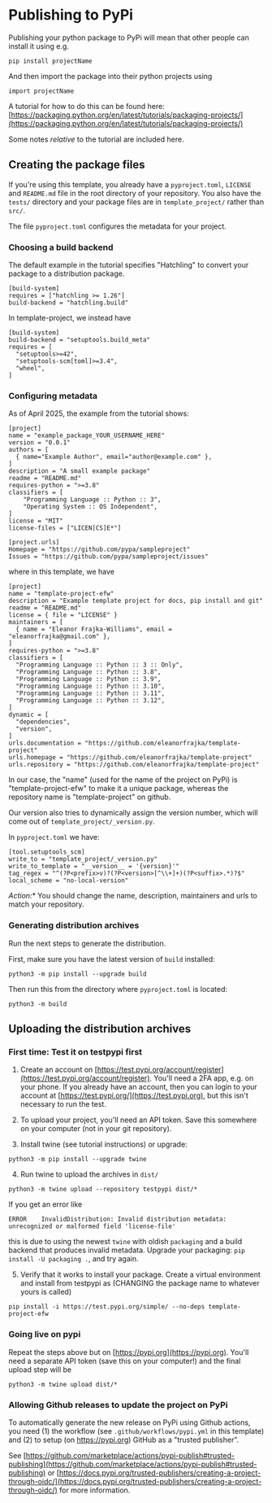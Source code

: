 Publishing to PyPi
==================

Publishing your python package to PyPi will mean that other people can install it using e.g. 

```
pip install projectName
```

And then import the package into their python projects using

```
import projectName
```

A tutorial for how to do this can be found here:
[https://packaging.python.org/en/latest/tutorials/packaging-projects/](https://packaging.python.org/en/latest/tutorials/packaging-projects/)

Some notes *relative* to the tutorial are included here.

## Creating the package files

If you're using this template, you already have a `pyproject.toml`, `LICENSE` and `README.md` file in the root directory of your repository.  You also have the `tests/` directory and your package files are in `template_project/` rather than `src/`.

The file `pyproject.toml`  configures the metadata for your project.

### Choosing a build backend

The default example in the tutorial specifies "Hatchling" to convert your package to a distribution package. 

```
[build-system]
requires = ["hatchling >= 1.26"]
build-backend = "hatchling.build"
```

In template-project, we instead have
```
[build-system]
build-backend = "setuptools.build_meta"
requires = [
  "setuptools>=42",
  "setuptools-scm[toml]>=3.4",
  "wheel",
]
```

### Configuring metadata

As of April 2025, the example from the tutorial shows:
```
[project]
name = "example_package_YOUR_USERNAME_HERE"
version = "0.0.1"
authors = [
  { name="Example Author", email="author@example.com" },
]
description = "A small example package"
readme = "README.md"
requires-python = ">=3.8"
classifiers = [
    "Programming Language :: Python :: 3",
    "Operating System :: OS Independent",
]
license = "MIT"
license-files = ["LICEN[CS]E*"]

[project.urls]
Homepage = "https://github.com/pypa/sampleproject"
Issues = "https://github.com/pypa/sampleproject/issues"
```

where in this template, we have
```
[project]
name = "template-project-efw"
description = "Example template project for docs, pip install and git"
readme = "README.md"
license = { file = "LICENSE" }
maintainers = [
  { name = "Eleanor Frajka-Williams", email = "eleanorfrajka@gmail.com" },
]
requires-python = ">=3.8"
classifiers = [
  "Programming Language :: Python :: 3 :: Only",
  "Programming Language :: Python :: 3.8",
  "Programming Language :: Python :: 3.9",
  "Programming Language :: Python :: 3.10",
  "Programming Language :: Python :: 3.11",
  "Programming Language :: Python :: 3.12",
]
dynamic = [
  "dependencies",
  "version",
]
urls.documentation = "https://github.com/eleanorfrajka/template-project"
urls.homepage = "https://github.com/eleanorfrajka/template-project"
urls.repository = "https://github.com/eleanorfrajka/template-project"
```

In our case, the "name" (used for the name of the project on PyPi) is "template-project-efw" to make it a unique package, whereas the repository name is "template-project" on github.  

Our version also tries to dynamically assign the version number, which will come out of `template_project/_version.py`.

In `pyproject.toml` we have:
```
[tool.setuptools_scm]
write_to = "template_project/_version.py"
write_to_template = "__version__ = '{version}'"
tag_regex = "^(?P<prefix>v)?(?P<version>[^\\+]+)(?P<suffix>.*)?$"
local_scheme = "no-local-version"
```

*Action:** You should change the name, description, maintainers and urls to match your repository.

### Generating distribution archives

Run the next steps to generate the distribution.

First, make sure you have the latest version of `build` installed:
```
python3 -m pip install --upgrade build
```

Then run this from the directory where `pyproject.toml` is located:
```
python3 -m build
```

## Uploading the distribution archives 

### First time: Test it on testpypi first
1. Create an account on [https://test.pypi.org/account/register](https://test.pypi.org/account/register).  You'll need a 2FA app, e.g. on your phone.  If you already have an account, then you can login to your account at [https://test.pypi.org/](https://test.pypi.org), but this isn't necessary to run the test.

2. To upload your project, you'll need an API token.  Save this somewhere on your computer (not in your git repository).

3. Install twine (see tutorial instructions) or upgrade:
```
python3 -m pip install --upgrade twine
```

4. Run twine to upload the archives in `dist/`

```
python3 -m twine upload --repository testpypi dist/*
```

If you get an error like
```
ERROR    InvalidDistribution: Invalid distribution metadata: unrecognized or malformed field 'license-file'
```
this is due to using the newest `twine` with oldish `packaging` and a build backend that produces invalid metadata.  Upgrade your packaging: `pip install -U packaging .`, and try again.

5. Verify that it works to install your package.  Create a virtual environment and install from testpypi as (CHANGING the package name to whatever yours is called)

```
pip install -i https://test.pypi.org/simple/ --no-deps template-project-efw
```

### Going live on pypi

Repeat the steps above but on [https://pypi.org](https://pypi.org).  You'll need a separate API token (save this on your computer!) and the final upload step will be

```
python3 -m twine upload dist/*
```

### Allowing Github releases to update the project on PyPi

To automatically generate the new release on PyPi using Github actions, you need (1) the workflow (see `.github/workflows/pypi.yml` in this template) and (2) to setup (on https://pypi.org) GitHub as a "trusted publisher".  

See [https://github.com/marketplace/actions/pypi-publish#trusted-publishing](https://github.com/marketplace/actions/pypi-publish#trusted-publishing) or [https://docs.pypi.org/trusted-publishers/creating-a-project-through-oidc/](https://docs.pypi.org/trusted-publishers/creating-a-project-through-oidc/) for more information.
